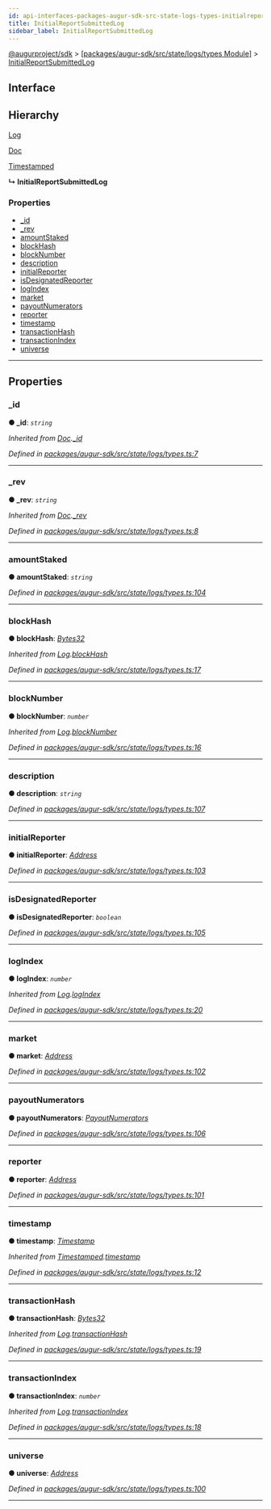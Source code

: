 ```yaml
---
id: api-interfaces-packages-augur-sdk-src-state-logs-types-initialreportsubmittedlog
title: InitialReportSubmittedLog
sidebar_label: InitialReportSubmittedLog
---
```


[@augurproject/sdk](api-readme.md) > [[packages/augur-sdk/src/state/logs/types Module]](api-modules-packages-augur-sdk-src-state-logs-types-module.md) > [InitialReportSubmittedLog](api-interfaces-packages-augur-sdk-src-state-logs-types-initialreportsubmittedlog.md)

## Interface

## Hierarchy

 [Log](api-interfaces-packages-augur-sdk-src-state-logs-types-log.md)

 [Doc](api-interfaces-packages-augur-sdk-src-state-logs-types-doc.md)

 [Timestamped](api-interfaces-packages-augur-sdk-src-state-logs-types-timestamped.md)

**↳ InitialReportSubmittedLog**

### Properties

* [_id](api-interfaces-packages-augur-sdk-src-state-logs-types-initialreportsubmittedlog.md#_id)
* [_rev](api-interfaces-packages-augur-sdk-src-state-logs-types-initialreportsubmittedlog.md#_rev)
* [amountStaked](api-interfaces-packages-augur-sdk-src-state-logs-types-initialreportsubmittedlog.md#amountstaked)
* [blockHash](api-interfaces-packages-augur-sdk-src-state-logs-types-initialreportsubmittedlog.md#blockhash)
* [blockNumber](api-interfaces-packages-augur-sdk-src-state-logs-types-initialreportsubmittedlog.md#blocknumber)
* [description](api-interfaces-packages-augur-sdk-src-state-logs-types-initialreportsubmittedlog.md#description)
* [initialReporter](api-interfaces-packages-augur-sdk-src-state-logs-types-initialreportsubmittedlog.md#initialreporter)
* [isDesignatedReporter](api-interfaces-packages-augur-sdk-src-state-logs-types-initialreportsubmittedlog.md#isdesignatedreporter)
* [logIndex](api-interfaces-packages-augur-sdk-src-state-logs-types-initialreportsubmittedlog.md#logindex)
* [market](api-interfaces-packages-augur-sdk-src-state-logs-types-initialreportsubmittedlog.md#market)
* [payoutNumerators](api-interfaces-packages-augur-sdk-src-state-logs-types-initialreportsubmittedlog.md#payoutnumerators)
* [reporter](api-interfaces-packages-augur-sdk-src-state-logs-types-initialreportsubmittedlog.md#reporter)
* [timestamp](api-interfaces-packages-augur-sdk-src-state-logs-types-initialreportsubmittedlog.md#timestamp)
* [transactionHash](api-interfaces-packages-augur-sdk-src-state-logs-types-initialreportsubmittedlog.md#transactionhash)
* [transactionIndex](api-interfaces-packages-augur-sdk-src-state-logs-types-initialreportsubmittedlog.md#transactionindex)
* [universe](api-interfaces-packages-augur-sdk-src-state-logs-types-initialreportsubmittedlog.md#universe)

---

## Properties

<a id="_id"></a>

###  _id

**● _id**: *`string`*

*Inherited from [Doc](api-interfaces-packages-augur-sdk-src-state-logs-types-doc.md).[_id](api-interfaces-packages-augur-sdk-src-state-logs-types-doc.md#_id)*

*Defined in [packages/augur-sdk/src/state/logs/types.ts:7](https://github.com/AugurProject/augur/blob/a689f5d0f9/packages/augur-sdk/src/state/logs/types.ts#L7)*

___
<a id="_rev"></a>

###  _rev

**● _rev**: *`string`*

*Inherited from [Doc](api-interfaces-packages-augur-sdk-src-state-logs-types-doc.md).[_rev](api-interfaces-packages-augur-sdk-src-state-logs-types-doc.md#_rev)*

*Defined in [packages/augur-sdk/src/state/logs/types.ts:8](https://github.com/AugurProject/augur/blob/a689f5d0f9/packages/augur-sdk/src/state/logs/types.ts#L8)*

___
<a id="amountstaked"></a>

###  amountStaked

**● amountStaked**: *`string`*

*Defined in [packages/augur-sdk/src/state/logs/types.ts:104](https://github.com/AugurProject/augur/blob/a689f5d0f9/packages/augur-sdk/src/state/logs/types.ts#L104)*

___
<a id="blockhash"></a>

###  blockHash

**● blockHash**: *[Bytes32](api-modules-packages-augur-sdk-src-state-logs-types-module.md#bytes32)*

*Inherited from [Log](api-interfaces-packages-augur-sdk-src-state-logs-types-log.md).[blockHash](api-interfaces-packages-augur-sdk-src-state-logs-types-log.md#blockhash)*

*Defined in [packages/augur-sdk/src/state/logs/types.ts:17](https://github.com/AugurProject/augur/blob/a689f5d0f9/packages/augur-sdk/src/state/logs/types.ts#L17)*

___
<a id="blocknumber"></a>

###  blockNumber

**● blockNumber**: *`number`*

*Inherited from [Log](api-interfaces-packages-augur-sdk-src-state-logs-types-log.md).[blockNumber](api-interfaces-packages-augur-sdk-src-state-logs-types-log.md#blocknumber)*

*Defined in [packages/augur-sdk/src/state/logs/types.ts:16](https://github.com/AugurProject/augur/blob/a689f5d0f9/packages/augur-sdk/src/state/logs/types.ts#L16)*

___
<a id="description"></a>

###  description

**● description**: *`string`*

*Defined in [packages/augur-sdk/src/state/logs/types.ts:107](https://github.com/AugurProject/augur/blob/a689f5d0f9/packages/augur-sdk/src/state/logs/types.ts#L107)*

___
<a id="initialreporter"></a>

###  initialReporter

**● initialReporter**: *[Address](api-modules-packages-augur-sdk-src-state-logs-types-module.md#address)*

*Defined in [packages/augur-sdk/src/state/logs/types.ts:103](https://github.com/AugurProject/augur/blob/a689f5d0f9/packages/augur-sdk/src/state/logs/types.ts#L103)*

___
<a id="isdesignatedreporter"></a>

###  isDesignatedReporter

**● isDesignatedReporter**: *`boolean`*

*Defined in [packages/augur-sdk/src/state/logs/types.ts:105](https://github.com/AugurProject/augur/blob/a689f5d0f9/packages/augur-sdk/src/state/logs/types.ts#L105)*

___
<a id="logindex"></a>

###  logIndex

**● logIndex**: *`number`*

*Inherited from [Log](api-interfaces-packages-augur-sdk-src-state-logs-types-log.md).[logIndex](api-interfaces-packages-augur-sdk-src-state-logs-types-log.md#logindex)*

*Defined in [packages/augur-sdk/src/state/logs/types.ts:20](https://github.com/AugurProject/augur/blob/a689f5d0f9/packages/augur-sdk/src/state/logs/types.ts#L20)*

___
<a id="market"></a>

###  market

**● market**: *[Address](api-modules-packages-augur-sdk-src-state-logs-types-module.md#address)*

*Defined in [packages/augur-sdk/src/state/logs/types.ts:102](https://github.com/AugurProject/augur/blob/a689f5d0f9/packages/augur-sdk/src/state/logs/types.ts#L102)*

___
<a id="payoutnumerators"></a>

###  payoutNumerators

**● payoutNumerators**: *[PayoutNumerators](api-modules-packages-augur-sdk-src-state-logs-types-module.md#payoutnumerators)*

*Defined in [packages/augur-sdk/src/state/logs/types.ts:106](https://github.com/AugurProject/augur/blob/a689f5d0f9/packages/augur-sdk/src/state/logs/types.ts#L106)*

___
<a id="reporter"></a>

###  reporter

**● reporter**: *[Address](api-modules-packages-augur-sdk-src-state-logs-types-module.md#address)*

*Defined in [packages/augur-sdk/src/state/logs/types.ts:101](https://github.com/AugurProject/augur/blob/a689f5d0f9/packages/augur-sdk/src/state/logs/types.ts#L101)*

___
<a id="timestamp"></a>

###  timestamp

**● timestamp**: *[Timestamp](api-modules-packages-augur-sdk-src-state-logs-types-module.md#timestamp)*

*Inherited from [Timestamped](api-interfaces-packages-augur-sdk-src-state-logs-types-timestamped.md).[timestamp](api-interfaces-packages-augur-sdk-src-state-logs-types-timestamped.md#timestamp)*

*Defined in [packages/augur-sdk/src/state/logs/types.ts:12](https://github.com/AugurProject/augur/blob/a689f5d0f9/packages/augur-sdk/src/state/logs/types.ts#L12)*

___
<a id="transactionhash"></a>

###  transactionHash

**● transactionHash**: *[Bytes32](api-modules-packages-augur-sdk-src-state-logs-types-module.md#bytes32)*

*Inherited from [Log](api-interfaces-packages-augur-sdk-src-state-logs-types-log.md).[transactionHash](api-interfaces-packages-augur-sdk-src-state-logs-types-log.md#transactionhash)*

*Defined in [packages/augur-sdk/src/state/logs/types.ts:19](https://github.com/AugurProject/augur/blob/a689f5d0f9/packages/augur-sdk/src/state/logs/types.ts#L19)*

___
<a id="transactionindex"></a>

###  transactionIndex

**● transactionIndex**: *`number`*

*Inherited from [Log](api-interfaces-packages-augur-sdk-src-state-logs-types-log.md).[transactionIndex](api-interfaces-packages-augur-sdk-src-state-logs-types-log.md#transactionindex)*

*Defined in [packages/augur-sdk/src/state/logs/types.ts:18](https://github.com/AugurProject/augur/blob/a689f5d0f9/packages/augur-sdk/src/state/logs/types.ts#L18)*

___
<a id="universe"></a>

###  universe

**● universe**: *[Address](api-modules-packages-augur-sdk-src-state-logs-types-module.md#address)*

*Defined in [packages/augur-sdk/src/state/logs/types.ts:100](https://github.com/AugurProject/augur/blob/a689f5d0f9/packages/augur-sdk/src/state/logs/types.ts#L100)*

___

